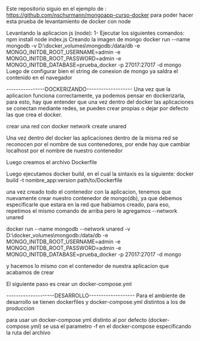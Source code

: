 Este repositorio siguio en el ejemplo de : https://github.com/nschurmann/mongoapp-curso-docker
para poder hacer esta prueba de levantamiento de docker con node

Levantando la aplicacion js (node):
    1- Ejecutar los siguientes comandos:
        npm install 
        node index.js
Creando la imagen de mongo
    docker run --name mongodb -v D:\docker_volumes\mongodb:/data/db -e MONGO_INITDB_ROOT_USERNAME=admin -e MONGO_INITDB_ROOT_PASSWORD=admin -e MONGO_INITDB_DATABASE=prueba_docker -p 27017:27017 -d mongo
Luego de configurar bien el string de conexion de mongo ya saldra el contenido en el navegador

----------------DOCKERIZANDO-------------------
Una vez que la aplicacion funciona correctamente, ya podemos
pensar en dockerizarla, para esto, hay que entender que una
vez dentro del docker las aplicaciones se conectan mediante
redes, se pueden crear propias o dejar por defecto las que 
crea el docker.

crear una red con docker network create unared

Una vez dentro del docker las aplicaciones dentro de la misma
red se reconocen por el nombre de sus contenedores, por ende
hay que cambiar localhost por el nombre de nuestro contenedor

Luego creamos el archivo Dockerfile

Luego ejecutamos docker build, en el cual la sintaxis es la 
siguiente:
docker build -t nombre_app:version path/to/Dockerfile

una vez creado todo el contenedor con la aplicacion, tenemos
que nuevamente crear nuestro contenedor de mongo(db), ya que
debemos especificarle que estara en la red que habiamos creado, para eso, repetimos el mismo comando de arriba pero le agregamos --network unared

docker run --name mongodb --network unared -v D:\docker_volumes\mongodb:/data/db -e MONGO_INITDB_ROOT_USERNAME=admin -e MONGO_INITDB_ROOT_PASSWORD=admin -e MONGO_INITDB_DATABASE=prueba_docker -p 27017:27017 -d mongo

y hacemos lo mismo con el contenedor de nuestra aplicacion
que acabamos de crear

El siguiente paso es crear un docker-compose.yml 




--------------------DESARROLLO-------------------
Para el ambiente de desarrollo se tienen
dockerfiles y docker-compose.yml distintos a los
de produccion 

para usar un docker-compose.yml distinto al por 
defecto (docker-compose.yml) se usa el parametro
-f en el docker-compose especificando la ruta del 
archivo